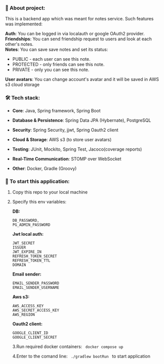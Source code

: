 ### 📝 About project:

This is a backend app which was meant for notes service. Such features was implemented: 

**Auth**: You can be logged in via localauth or google OAuth2 provider.  
**Friendships**: You can send friendship request to users and look at each other's notes.  
**Notes**: You can save save notes and set its status: 

  - PUBLIC - each user can see this note.  
  - PROTECTED - only friends can see this note.  
  - PRIVATE - only you can see this note.

**User avatars**: You can change account's avatar and it will be saved in AWS s3 cloud storage


### 🛠 Tech stack:

- **Core**: Java, Spring framework, Spring Boot

- **Database & Persistence**: Spring Data JPA (Hybernate), PostgreSQL

- **Security**: Spring Security, jjwt, Spring Oauth2 client

- **Cloud & Storage**: AWS s3 (to store user avatars)

- **Testing**: JUnit, Mockito, Spring Test, Jacoco(coverage reports)

- **Real-Time Communication**: STOMP over WebSocket 

- **Other**: Docker, Gradle (Groovy)   



### 🚀 To start this application:

 1. Copy this repo to your local machine

 2. Specify this env variables:

    **DB:**
    ```
    DB_PASSWORD,
    PG_ADMIN_PASSWORD
    ```

    **Jwt local auth:**
    ```
    JWT_SECRET
    ISSUER
    JWT_EXPIRE_IN
    REFRESH_TOKEN_SECRET
    REFRESH_TOKEN_TTL
    DOMAIN
    ```

    **Email sender:**
    ```
    EMAIL_SENDER_PASSWORD
    EMAIL_SENDER_USERNAME
    ```

    **Aws s3:**
    ```
    AWS_ACCESS_KEY
    AWS_SECRET_ACCESS_KEY
    AWS_REGION
    ```

    **Oauth2 client:**
    ```
    GOOGLE_CLIENT_ID
    GOOGLE_CLIENT_SECRET
    ```

    3.Run required docker containers: ```  docker compose up  ```
    
    4.Enter to the comand line: ```  ./gradlew bootRun  ``` to start application
